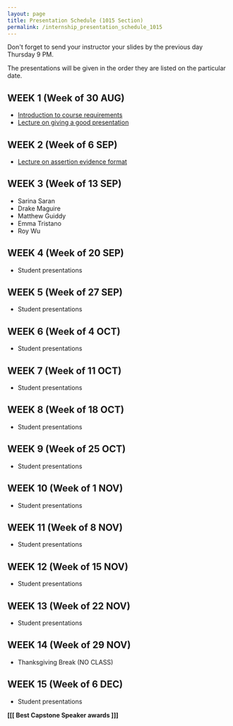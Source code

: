 ```yaml
---
layout: page
title: Presentation Schedule (1015 Section)
permalink: /internship_presentation_schedule_1015
---
```


Don't forget to send your instructor your slides by the previous day Thursday 9 PM.

The presentations will be given in the order they are listed on the particular date.

## WEEK 1 (Week of 30 AUG)

* [Introduction to course requirements]({{site.baseurl}}/internships/pdfs/introduction-internship.pdf)
* [Lecture on giving a good presentation]({{site.baseurl}}/internships/pdfs/lecture-on-presentations-internship.pdf)

## WEEK 2 (Week of 6 SEP)

* [Lecture on assertion evidence format]({{site.baseurl}}/internships/pdfs/lecture-on-assertion-evidence-format.pdf)

## WEEK 3 (Week of 13 SEP)
  
* Sarina Saran
* Drake Maguire
* Matthew Guiddy
* Emma Tristano
* Roy Wu
  
## WEEK 4 (Week of 20 SEP)

* Student presentations

## WEEK 5 (Week of 27 SEP)

* Student presentations

## WEEK 6 (Week of 4 OCT)

* Student presentations

## WEEK 7 (Week of 11 OCT)

* Student presentations

## WEEK 8 (Week of 18 OCT)

* Student presentations

## WEEK 9 (Week of 25 OCT)

* Student presentations

## WEEK 10 (Week of 1 NOV)

* Student presentations

## WEEK 11 (Week of 8 NOV)

* Student presentations

## WEEK 12 (Week of 15 NOV)

* Student presentations

## WEEK 13 (Week of 22 NOV)

* Student presentations

## WEEK 14 (Week of 29 NOV)

* Thanksgiving Break (NO CLASS)

## WEEK 15 (Week of 6 DEC)

* Student presentations

**[[[ Best Capstone Speaker awards ]]]**
